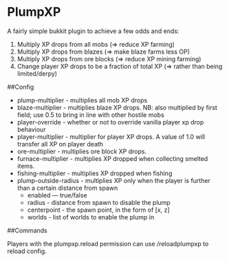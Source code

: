 # PlumpXP

A fairly simple bukkit plugin to achieve a few odds and ends:

1. Multiply XP drops from all mobs (=> reduce XP farming)
2. Multiply XP drops from blazes (=> make blaze farms less OP)
3. Multiply XP drops from ore blocks (=> reduce XP mining farming)
4. Change player XP drops to be a fraction of total XP (=> rather than being limited/derpy)

##Config

* plump-multiplier - multiplies all mob XP drops
* blaze-multiplier - multiplies blaze XP drops. NB: also multiplied by first field; use 0.5 to bring in line with other hostile mobs
* player-override - whether or not to override vanilla player xp drop behaviour
* player-multiplier - multiplier for player XP drops. A value of 1.0 will transfer all XP on player death
* ore-multiplier - multiplies ore block XP drops.
* furnace-multiplier - multiplies XP dropped when collecting smelted items.
* fishing-multiplier - multiplies XP dropped when fishing
* plump-outside-radius - multiplies XP only when the player is further than a certain distance from spawn
  * enabled — true/false
  * radius - distance from spawn to disable the plump
  * centerpoint - the spawn point, in the form of [x, z]
  * worlds - list of worlds to enable the plump in

##Commands

Players with the plumpxp.reload permission can use /reloadplumpxp to reload config.

